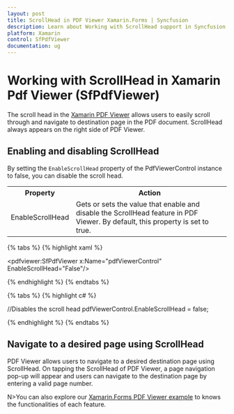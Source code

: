 ```yaml
---
layout: post
title: ScrollHead in PDF Viewer Xamarin.Forms | Syncfusion
description: Learn about Working with ScrollHead support in Syncfusion Xamarin Pdf Viewer (SfPdfViewer) control and more details.
platform: Xamarin
control: SfPdfViewer
documentation: ug
---
```


# Working with ScrollHead in Xamarin Pdf Viewer (SfPdfViewer)

The scroll head in the [Xamarin PDF Viewer](https://www.syncfusion.com/xamarin-ui-controls/xamarin-pdf-viewer) allows users to easily scroll through and navigate to destination page in the PDF document. ScrollHead always appears on the right side of PDF Viewer.

## Enabling and disabling ScrollHead

By setting the `EnableScrollHead` property of the PdfViewerControl instance to false, you can disable the scroll head.

<table>

<tr>
<th>Property</th>
<th>Action</th>
</tr>

<tr>
<td>EnableScrollHead</td>
<td>Gets or sets the value that enable and disable the ScrollHead feature in PDF Viewer. By default, this property is set to true.</td>
</tr>

</table>

{% tabs %}
{% highlight xaml %}

<pdfviewer:SfPdfViewer x:Name="pdfViewerControl" EnableScrollHead="False"/>

{% endhighlight %}
{% endtabs %}

{% tabs %}
{% highlight c# %}

//Disables the scroll head
pdfViewerControl.EnableScrollHead = false;

{% endhighlight %}
{% endtabs %}

## Navigate to a desired page using ScrollHead

PDF Viewer allows users to navigate to a desired destination page using ScrollHead. On tapping the ScrollHead of PDF Viewer, a page navigation pop-up will appear and users can navigate to the destination page by entering a valid page number.

N>You can also explore our [Xamarin.Forms PDF Viewer example](https://github.com/syncfusion/xamarin-demos/tree/master/Forms/PdfViewer) to knows the functionalities of each feature.